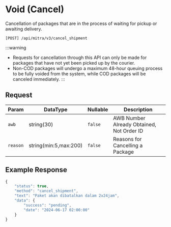 # Void (Cancel)

Cancellation of packages that are in the process of waiting for pickup or awaiting delivery.

```shell
[POST] /api/mitra/v3/cancel_shipment
```

:::warning
- Requests for cancellation through this API can only be made for packages that have not yet been picked up by the courier.
- Non-COD packages will undergo a maximum 48-hour queuing process to be fully voided from the system, while COD packages will be canceled immediately.
:::

  
## Request
| Param      | DataType              | Nullable  | Description                               |
|------------|-----------------------|-----------|-------------------------------------------|
| ``awb``    | string(30)            | ``false`` | AWB Number Already Obtained, Not Order ID |
| ``reason`` | string(min:5,max:200) | ``false`` | Reasons for Cancelling a Package          |


## Example Response

```js
{
    "status": true,
    "method": "cancel_shipment",
    "text": "Paket akan dibatalkan dalam 2x24jam",
    "data": {
        "success": "pending",
        "date": "2024-06-17 02:00:00"
    }
}
```

